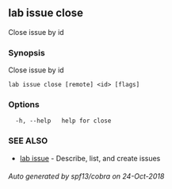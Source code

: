 ## lab issue close

Close issue by id

### Synopsis

Close issue by id

```
lab issue close [remote] <id> [flags]
```

### Options

```
  -h, --help   help for close
```

### SEE ALSO

* [lab issue](lab_issue.md)	 - Describe, list, and create issues

###### Auto generated by spf13/cobra on 24-Oct-2018
